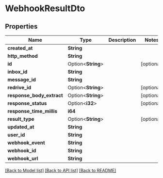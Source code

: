 # WebhookResultDto

## Properties

| Name                      | Type               | Description | Notes      |
| ------------------------- | ------------------ | ----------- | ---------- |
| **created_at**            | **String**         |             |
| **http_method**           | **String**         |             |
| **id**                    | Option<**String**> |             | [optional] |
| **inbox_id**              | **String**         |             |
| **message_id**            | **String**         |             |
| **redrive_id**            | Option<**String**> |             | [optional] |
| **response_body_extract** | Option<**String**> |             | [optional] |
| **response_status**       | Option<**i32**>    |             | [optional] |
| **response_time_millis**  | **i64**            |             |
| **result_type**           | Option<**String**> |             | [optional] |
| **updated_at**            | **String**         |             |
| **user_id**               | **String**         |             |
| **webhook_event**         | **String**         |             |
| **webhook_id**            | **String**         |             |
| **webhook_url**           | **String**         |             |

[[Back to Model list]](../README#documentation-for-models) [[Back to API list]](../README#documentation-for-api-endpoints) [[Back to README]](../README)
